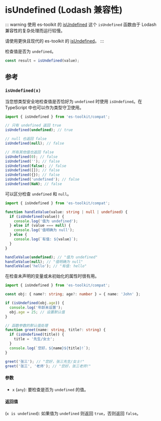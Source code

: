 # isUndefined (Lodash 兼容性)

::: warning 使用 es-toolkit 的 [isUndefined](../../predicate/isUndefined.md)
这个 `isUndefined` 函数由于 Lodash 兼容性的复杂处理而运行较慢。

请使用更快且现代的 es-toolkit 的 [isUndefined](../../predicate/isUndefined.md)。
:::

检查值是否为 `undefined`。

```typescript
const result = isUndefined(value);
```

## 参考

### `isUndefined(x)`

当您想类型安全地检查值是否恰好为 `undefined` 时使用 `isUndefined`。在 TypeScript 中也可以作为类型守卫使用。

```typescript
import { isUndefined } from 'es-toolkit/compat';

// 只有 undefined 返回 true
isUndefined(undefined); // true

// null 也返回 false
isUndefined(null); // false

// 所有其他值也返回 false
isUndefined(0); // false
isUndefined(''); // false
isUndefined(false); // false
isUndefined([]); // false
isUndefined({}); // false
isUndefined('undefined'); // false
isUndefined(NaN); // false
```

可以区分检查 `undefined` 和 `null`。

```typescript
import { isUndefined } from 'es-toolkit/compat';

function handleValue(value: string | null | undefined) {
  if (isUndefined(value)) {
    console.log('值为 undefined');
  } else if (value === null) {
    console.log('值明确为 null');
  } else {
    console.log(`有值: ${value}`);
  }
}

handleValue(undefined); // "值为 undefined"
handleValue(null); // "值明确为 null"
handleValue('hello'); // "有值: hello"
```

在检查未声明的变量或未初始化的属性时很有用。

```typescript
import { isUndefined } from 'es-toolkit/compat';

const obj: { name?: string; age?: number } = { name: 'John' };

if (isUndefined(obj.age)) {
  console.log('年龄未设置');
  obj.age = 25; // 设置默认值
}

// 函数参数的默认值处理
function greet(name: string, title?: string) {
  if (isUndefined(title)) {
    title = '先生/女士';
  }
  console.log(`您好，${name}${title}!`);
}

greet('张三'); // "您好，张三先生/女士!"
greet('张三', '老师'); // "您好，张三老师!"
```

#### 参数

- `x` (`any`): 要检查是否为 `undefined` 的值。

#### 返回值

(`x is undefined`): 如果值为 `undefined` 则返回 `true`，否则返回 `false`。
